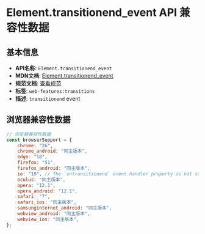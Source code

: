 # Element.transitionend_event API 兼容性数据

## 基本信息

- **API名称**: `Element.transitionend_event`
- **MDN文档**: [Element.transitionend_event](https://developer.mozilla.org/docs/Web/API/Element/transitionend_event)
- **规范文档**: [查看规范](https://drafts.csswg.org/css-transitions/#transitionend)
- **标签**: `web-features:transitions`
- **描述**: `transitionend` event

## 浏览器兼容性数据

```javascript
// 浏览器兼容性数据
const browserSupport = {
    chrome: "26",
    chrome_android: "同主版本",
    edge: "18",
    firefox: "51",
    firefox_android: "同主版本",
    ie: "10", // The `ontransitionend` event handler property is not supported. To listen to this event, use `element...,
    oculus: "同主版本",
    opera: "12.1",
    opera_android: "12.1",
    safari: "7",
    safari_ios: "同主版本",
    samsunginternet_android: "同主版本",
    webview_android: "同主版本",
    webview_ios: "同主版本",
};

```

